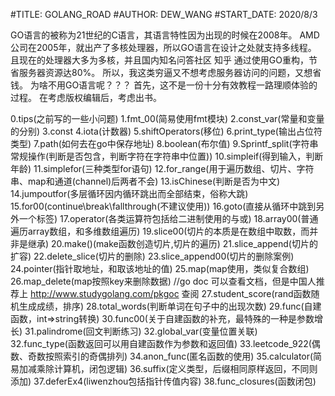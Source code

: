 #TITLE: GOLANG_ROAD
#AUTHOR: DEW_WANG
#START_DATE: 2020/8/3

GO语言的被称为21世纪的C语言，其语言特性因为出现的时候在2008年。
AMD公司在2005年，就出产了多核处理器，所以GO语言在设计之处就支持多线程。
且现在的处理器大多为多核，并且国内知名问答社区 知乎 通过使用GO重构，节省服务器资源达80%。
所以，我这类穷逼又不想考虑服务器访问的问题，又想省钱。
为啥不用GO语言呢？？？
首先，这不是一份十分有效教程一路理顺体验的过程。
在考虑版权编辑后，考虑出书。

0.tips(之前写的一些小问题)
1.fmt_00(简易使用fmt模块)
2.const_var(常量和变量的分别)
3.const
4.iota(计数器)
5.shiftOperators(移位)
6.print_type(输出占位符类型)
7.path(如何去在go中保存地址)
8.boolean(布尔值)
9.Sprintf_split(字符串常规操作(判断是否包含，判断字符在字符串中位置))
10.simpleif(得到输入，判断年龄)
11.simplefor(三种类型for语句)
12.for_range(用于遍历数组、切片、字符串、map和通道(channel)后两者不会)
13.isChinese(判断是否为中文)
14.jumpoutfor(多层循环因内循环跳出而全部结束，俗称大跳)
15.for00(continue\break\fallthrough(不建议使用))
16.goto(直接从循环中跳到另外一个标签)
17.operator(各类运算符包括给二进制使用的与或) 
18.array00(普通遍历array数组，和多维数组遍历)
19.slice00(切片的本质是在数组中取数，而并非是继承)
20.make()(make函数创造切片,切片的遍历)
21.slice_append(切片的扩容)
22.delete_slice(切片的删除)
23.slice_append00(切片的删除案例)
24.pointer(指针取地址，和取该地址的值)
25.map(map使用，类似复合数组)
26.map_delete(map按照key来删除数据) //go doc 可以查看文档，但是中国人推荐上 http://www.studygolang.com/pkgoc 查阅
27.student_score(rand函数随机生成成绩，排序)
28.total_words(判断单词在句子中的出现次数)
29.func(自建函数，int=>string转换)
30.func00(关于自建函数的补充，最特殊的一种是参数增长)
31.palindrome(回文判断练习)
32.global_var(变量位置关联)
32.func_type(函数返回可以用自建函数作为参数和返回值)
33.leetcode_922(偶数、奇数按照索引的奇偶排列)
34.anon_func(匿名函数的使用)
35.calculator(简易加减乘除计算机，闭包逻辑)
36.suffix(定义类型，后缀相同原样返回，不同则添加)
37.deferEx4(liwenzhou包括指针传值内容)
38.func_closures(函数闭包)